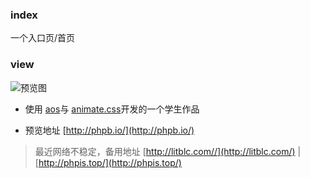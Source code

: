 ### index
一个入口页/首页

### view


![预览图](http://img.litblc.com/phpb.io.png)


 - 使用 [aos](https://github.com/michalsnik/aos)与 [animate.css](https://github.com/daneden/animate.css)开发的一个学生作品
 
 - 预览地址 [http://phpb.io/](http://phpb.io/)

 > 最近网络不稳定，备用地址 [http://litblc.com//](http://litblc.com/)  |  [http://phpis.top/](http://phpis.top/)
